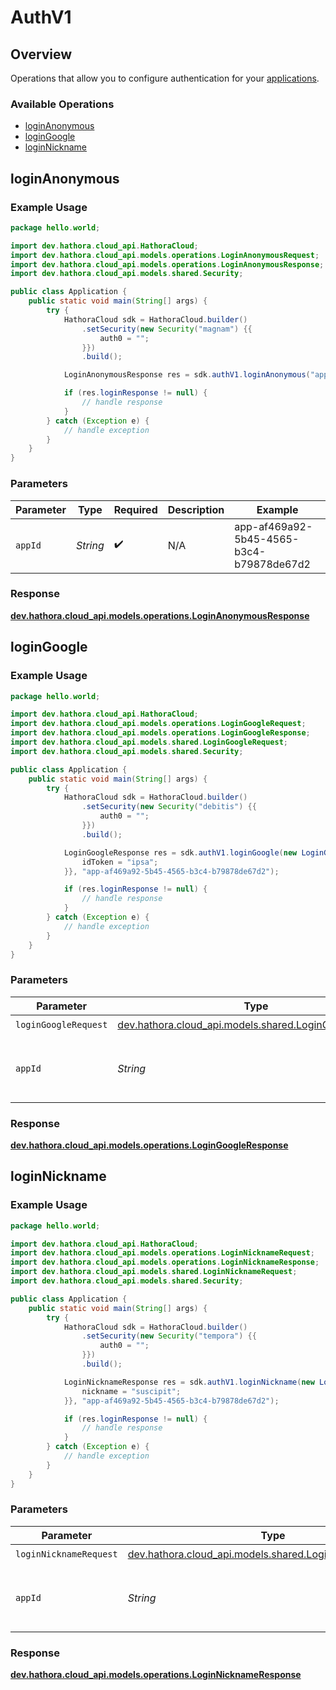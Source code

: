 # AuthV1

## Overview

Operations that allow you to configure authentication for your [applications](https://hathora.dev/docs/concepts/hathora-entities#application).

### Available Operations

* [loginAnonymous](#loginanonymous)
* [loginGoogle](#logingoogle)
* [loginNickname](#loginnickname)

## loginAnonymous

### Example Usage

```java
package hello.world;

import dev.hathora.cloud_api.HathoraCloud;
import dev.hathora.cloud_api.models.operations.LoginAnonymousRequest;
import dev.hathora.cloud_api.models.operations.LoginAnonymousResponse;
import dev.hathora.cloud_api.models.shared.Security;

public class Application {
    public static void main(String[] args) {
        try {
            HathoraCloud sdk = HathoraCloud.builder()
                .setSecurity(new Security("magnam") {{
                    auth0 = "";
                }})
                .build();

            LoginAnonymousResponse res = sdk.authV1.loginAnonymous("app-af469a92-5b45-4565-b3c4-b79878de67d2");

            if (res.loginResponse != null) {
                // handle response
            }
        } catch (Exception e) {
            // handle exception
        }
    }
}
```

### Parameters

| Parameter                                | Type                                     | Required                                 | Description                              | Example                                  |
| ---------------------------------------- | ---------------------------------------- | ---------------------------------------- | ---------------------------------------- | ---------------------------------------- |
| `appId`                                  | *String*                                 | :heavy_check_mark:                       | N/A                                      | app-af469a92-5b45-4565-b3c4-b79878de67d2 |


### Response

**[dev.hathora.cloud_api.models.operations.LoginAnonymousResponse](../../models/operations/LoginAnonymousResponse.md)**


## loginGoogle

### Example Usage

```java
package hello.world;

import dev.hathora.cloud_api.HathoraCloud;
import dev.hathora.cloud_api.models.operations.LoginGoogleRequest;
import dev.hathora.cloud_api.models.operations.LoginGoogleResponse;
import dev.hathora.cloud_api.models.shared.LoginGoogleRequest;
import dev.hathora.cloud_api.models.shared.Security;

public class Application {
    public static void main(String[] args) {
        try {
            HathoraCloud sdk = HathoraCloud.builder()
                .setSecurity(new Security("debitis") {{
                    auth0 = "";
                }})
                .build();

            LoginGoogleResponse res = sdk.authV1.loginGoogle(new LoginGoogleRequest("delectus") {{
                idToken = "ipsa";
            }}, "app-af469a92-5b45-4565-b3c4-b79878de67d2");

            if (res.loginResponse != null) {
                // handle response
            }
        } catch (Exception e) {
            // handle exception
        }
    }
}
```

### Parameters

| Parameter                                                                                           | Type                                                                                                | Required                                                                                            | Description                                                                                         | Example                                                                                             |
| --------------------------------------------------------------------------------------------------- | --------------------------------------------------------------------------------------------------- | --------------------------------------------------------------------------------------------------- | --------------------------------------------------------------------------------------------------- | --------------------------------------------------------------------------------------------------- |
| `loginGoogleRequest`                                                                                | [dev.hathora.cloud_api.models.shared.LoginGoogleRequest](../../models/shared/LoginGoogleRequest.md) | :heavy_check_mark:                                                                                  | N/A                                                                                                 |                                                                                                     |
| `appId`                                                                                             | *String*                                                                                            | :heavy_check_mark:                                                                                  | N/A                                                                                                 | app-af469a92-5b45-4565-b3c4-b79878de67d2                                                            |


### Response

**[dev.hathora.cloud_api.models.operations.LoginGoogleResponse](../../models/operations/LoginGoogleResponse.md)**


## loginNickname

### Example Usage

```java
package hello.world;

import dev.hathora.cloud_api.HathoraCloud;
import dev.hathora.cloud_api.models.operations.LoginNicknameRequest;
import dev.hathora.cloud_api.models.operations.LoginNicknameResponse;
import dev.hathora.cloud_api.models.shared.LoginNicknameRequest;
import dev.hathora.cloud_api.models.shared.Security;

public class Application {
    public static void main(String[] args) {
        try {
            HathoraCloud sdk = HathoraCloud.builder()
                .setSecurity(new Security("tempora") {{
                    auth0 = "";
                }})
                .build();

            LoginNicknameResponse res = sdk.authV1.loginNickname(new LoginNicknameRequest("molestiae") {{
                nickname = "suscipit";
            }}, "app-af469a92-5b45-4565-b3c4-b79878de67d2");

            if (res.loginResponse != null) {
                // handle response
            }
        } catch (Exception e) {
            // handle exception
        }
    }
}
```

### Parameters

| Parameter                                                                                               | Type                                                                                                    | Required                                                                                                | Description                                                                                             | Example                                                                                                 |
| ------------------------------------------------------------------------------------------------------- | ------------------------------------------------------------------------------------------------------- | ------------------------------------------------------------------------------------------------------- | ------------------------------------------------------------------------------------------------------- | ------------------------------------------------------------------------------------------------------- |
| `loginNicknameRequest`                                                                                  | [dev.hathora.cloud_api.models.shared.LoginNicknameRequest](../../models/shared/LoginNicknameRequest.md) | :heavy_check_mark:                                                                                      | N/A                                                                                                     |                                                                                                         |
| `appId`                                                                                                 | *String*                                                                                                | :heavy_check_mark:                                                                                      | N/A                                                                                                     | app-af469a92-5b45-4565-b3c4-b79878de67d2                                                                |


### Response

**[dev.hathora.cloud_api.models.operations.LoginNicknameResponse](../../models/operations/LoginNicknameResponse.md)**

